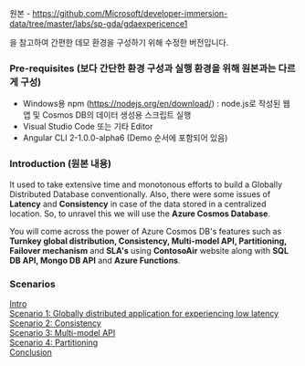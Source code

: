 원본 - https://github.com/Microsoft/developer-immersion-data/tree/master/labs/sp-gda/gdaexpericence1

을 참고하여 간편한 데모 환경을 구성하기 위해 수정한 버전입니다.

### Pre-requisites (보다 간단한 환경 구성과 실행 환경을 위해 원본과는 다르게 구성)
* Windows용 npm (https://nodejs.org/en/download/) : node.js로 작성된 웹앱 및 Cosmos DB의 데이터 생성용 스크립트 실행
* Visual Studio Code 또는 기타 Editor
* Angular CLI 2-1.0.0-alpha6 (Demo 순서에 포함되어 있음)

### Introduction (원본 내용)
It used to take extensive time and monotonous efforts to build a Globally Distributed Database conventionally. Also, there were some issues of **Latency** and **Consistency** in case of the data stored in a centralized location. So, to unravel this we will use the **Azure Cosmos Database**.

You will come across the power of Azure Cosmos DB's features such as **Turnkey global distribution, Consistency, Multi-model API, Partitioning, Failover mechanism** and **SLA's** using **ContosoAir** website along with **SQL DB API, Mongo DB API** and **Azure Functions**.

### Scenarios
[Intro](https://github.com/ghahm/CosmosDB-Demo-01/blob/master/content/intro.md) <br>
[Scenario 1: Globally distributed application for experiencing low latency](https://github.com/ghahm/CosmosDB-Demo-01/blob/master/content/0.md) <br>
[Scenario 2: Consistency](https://github.com/Microsoft/developer-immersion-data/blob/master/labs/sp-gda/gdaexpericence1/story_a_gda_using_cosmosdb/content/1.md) <br>
[Scenario 3: Multi-model API](https://github.com/Microsoft/developer-immersion-data/blob/master/labs/sp-gda/gdaexpericence1/story_a_gda_using_cosmosdb/content/2.md) <br>
[Scenario 4: Partitioning](https://github.com/Microsoft/developer-immersion-data/blob/master/labs/sp-gda/gdaexpericence1/story_a_gda_using_cosmosdb/content/3.md) <br>
[Conclusion](https://github.com/Microsoft/developer-immersion-data/blob/master/labs/sp-gda/gdaexpericence1/story_a_gda_using_cosmosdb/content/conclusion.md)

